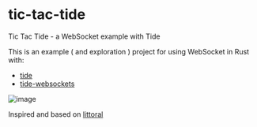 # tic-tac-tide

Tic Tac Tide - a WebSocket example with Tide

This is an example ( and exploration ) project for using WebSocket in Rust with:

- [tide](https://github.com/http-rs/tide)
- [tide-websockets](https://github.com/http-rs/tide-websockets)

![image](https://user-images.githubusercontent.com/363911/103645313-90bbff00-4f36-11eb-9d64-60ac0cc064e8.png)

Inspired and based on [littoral](https://github.com/jbr/littoral)
